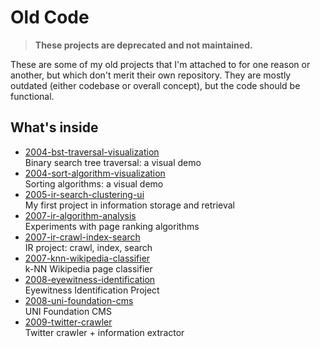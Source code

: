 # Old Code

> **These projects are deprecated and not maintained.**

These are some of my old projects that I'm attached to for one reason or another, but which don't
merit their own repository. They are mostly outdated (either codebase or overall concept), but the
code should be functional.

## What's inside

* [2004-bst-traversal-visualization](2004-bst-traversal-visualization)  
Binary search tree traversal: a visual demo
* [2004-sort-algorithm-visualization](2004-sort-algorithm-visualization)  
Sorting algorithms: a visual demo
* [2005-ir-search-clustering-ui](2005-ir-search-clustering-ui)  
My first project in information storage and retrieval
* [2007-ir-algorithm-analysis](2007-ir-algorithm-analysis)  
Experiments with page ranking algorithms
* [2007-ir-crawl-index-search](2007-ir-crawl-index-search)  
IR project: crawl, index, search
* [2007-knn-wikipedia-classifier](2007-knn-wikipedia-classifier)  
k-NN Wikipedia page classifier
* [2008-eyewitness-identification](2008-eyewitness-identification)  
Eyewitness Identification Project
* [2008-uni-foundation-cms](2008-uni-foundation-cms)	  
UNI Foundation CMS
* [2009-twitter-crawler](2009-twitter-crawler)  
Twitter crawler + information extractor

